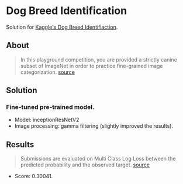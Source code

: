 # Dog Breed Identification

Solution for [Kaggle's Dog Breed Identifiaction](https://www.kaggle.com/c/dog-breed-identification).

## About

> In this playground competition, you are provided a strictly canine subset of ImageNet in order to practice fine-grained image categorization. [source](https://www.kaggle.com/c/dog-breed-identification)

## Solution

### Fine-tuned pre-trained model.

* Model: inceptionResNetV2
* Image processing: gamma filtering (slightly improved the results).

## Results

> Submissions are evaluated on Multi Class Log Loss between the predicted probability and the observed target. [source](https://www.kaggle.com/c/dog-breed-identification/overview/evaluation)

* Score: 0.30041.
